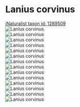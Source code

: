 
Lanius corvinus
===============
  
[iNaturalist taxon id: 1289509](https://www.inaturalist.org/taxa/1289509)  
![Lanius corvinus](https://inaturalist-open-data.s3.amazonaws.com/photos/59768219/medium.jpeg)  
![Lanius corvinus](https://inaturalist-open-data.s3.amazonaws.com/photos/59768223/medium.jpeg)  
![Lanius corvinus](https://inaturalist-open-data.s3.amazonaws.com/photos/28128646/medium.jpeg)  
![Lanius corvinus](https://inaturalist-open-data.s3.amazonaws.com/photos/28128648/medium.jpeg)  
![Lanius corvinus](https://inaturalist-open-data.s3.amazonaws.com/photos/28128672/medium.jpeg)  
![Lanius corvinus](https://inaturalist-open-data.s3.amazonaws.com/photos/28128674/medium.jpeg)  
![Lanius corvinus](https://inaturalist-open-data.s3.amazonaws.com/photos/28128679/medium.jpeg)  
![Lanius corvinus](https://inaturalist-open-data.s3.amazonaws.com/photos/59768219/medium.jpeg)  
![Lanius corvinus](https://inaturalist-open-data.s3.amazonaws.com/photos/59768223/medium.jpeg)  
![Lanius corvinus](https://inaturalist-open-data.s3.amazonaws.com/photos/28128646/medium.jpeg)  
![Lanius corvinus](https://inaturalist-open-data.s3.amazonaws.com/photos/28128648/medium.jpeg)  
![Lanius corvinus](https://inaturalist-open-data.s3.amazonaws.com/photos/28128672/medium.jpeg)  
![Lanius corvinus](https://inaturalist-open-data.s3.amazonaws.com/photos/28128674/medium.jpeg)  
![Lanius corvinus](https://inaturalist-open-data.s3.amazonaws.com/photos/28128679/medium.jpeg)